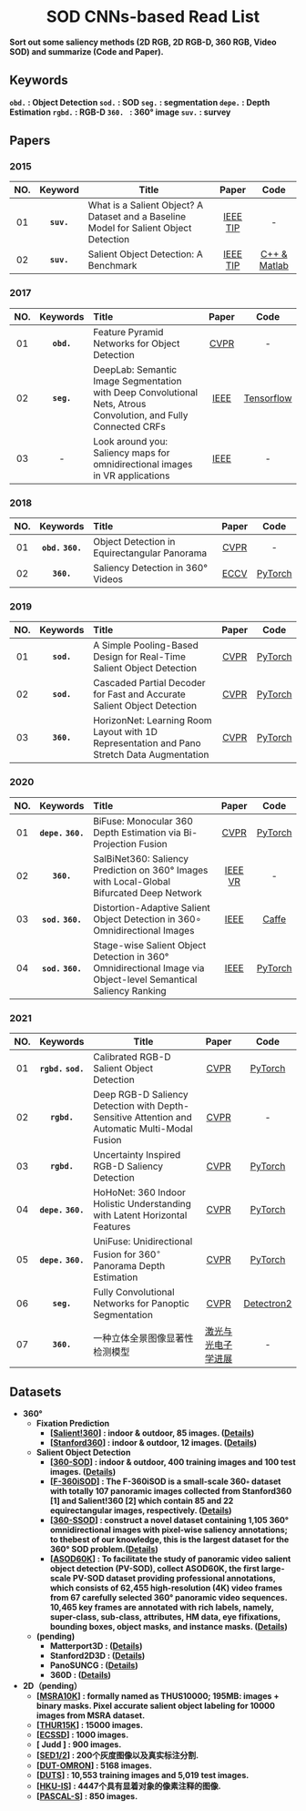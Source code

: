 <div align = 'center'><h1><b>SOD CNNs-based Read List</div>

Sort out some saliency methods (**2D RGB, 2D RGB-D, 360 RGB, Video SOD**) and summarize (**Code and Paper**). 

## Keywords

**`obd.`** : Object Detection    **`sod.`** : SOD    **`seg.`** : segmentation    **`depe.`** : Depth Estimation    **`rgbd.`** : RGB-D     **`360. `** : 360° image    **`suv.`** : survey

## Papers

### 2015

| NO.  |  Keyword   | Title                                                        |                          Paper                           |                         Code                         |
| :--: | :--------: | ------------------------------------------------------------ | :------------------------------------------------------: | :--------------------------------------------------: |
|  01  | **`suv.`** | What is a Salient Object? A Dataset and a Baseline Model for Salient Object Detection | [IEEE TIP](http://ieeexplore.ieee.org/document/6990522/) |                          -                           |
|  02  | **`suv.`** | Salient Object Detection: A Benchmark                        | [IEEE TIP](http://ieeexplore.ieee.org/document/7293665/) | [C++ & Matlab]( http://mmcheng.net/salobjbenchmark/) |

### 2017

| NO.  |  Keywords  | Title                                                        |                        Paper                         |                             Code                             |
| :--: | :--------: | :----------------------------------------------------------- | :--------------------------------------------------: | :----------------------------------------------------------: |
|  01  | **`obd.`** | Feature Pyramid Networks for Object Detection                | [CVPR](https://ieeexplore.ieee.org/document/8099589) |                              -                               |
|  02  | **`seg.`** | DeepLab: Semantic Image Segmentation with Deep Convolutional Nets, Atrous Convolution, and Fully Connected CRFs | [IEEE](https://ieeexplore.ieee.org/document/7913730) | [Tensorflow](http://liangchiehchen.com/projects/DeepLab.html) |
|  03  |     -      | Look around you: Saliency maps for omnidirectional images in VR applications | [IEEE](http://ieeexplore.ieee.org/document/7965634/) |                              -                               |

### 2018

| NO.  |     Keywords      | Title                                        |                            Paper                             |                             Code                             |
| :--: | :---------------: | :-------------------------------------------- | :----------------------------------------------------------: | :----------------------------------------------------------: |
|  01  | **`obd.` `360.`** | Object Detection in Equirectangular Panorama |           [CVPR](https://arxiv.org/abs/1805.08009)           |                              -                               |
|  02  |    **`360.`**     | Saliency Detection in 360° Videos            | [ECCV](http://link.springer.com/10.1007/978-3-030-01234-2_30) | [PyTorch](https://github.com/xuyanyu-shh/Saliency-detection-in-360-video) |

### 2019

| NO.  |  Keywords  | Title                                                        |                  Paper                  |                        Code                         |
| :--: | :--------: | :----------------------------------------------------------- | :-------------------------------------: | :-------------------------------------------------: |
|  01  | **`sod.`** | A Simple Pooling-Based Design for Real-Time Salient Object Detection | [CVPR](http://arxiv.org/abs/1904.09569) |  [PyTorch](https://github.com/backseason/PoolNet)   |
|  02  | **`sod.`** | Cascaded Partial Decoder for Fast and Accurate Salient Object Detection | [CVPR](http://arxiv.org/abs/1904.08739) |      [PyTorch](https://github.com/wuzhe71/CPD)      |
|  03  | **`360.`** | HorizonNet: Learning Room Layout with 1D Representation and Pano Stretch Data Augmentation | [CVPR](http://arxiv.org/abs/1901.03861) | [PyTorch](https://github.com/sunset1995/HorizonNet) |

### 2020

| NO.  |      Keywords      | Title                                                        |                          Paper                           |                           Code                           |
| :--: | :----------------: | :----------------------------------------------------------- | :------------------------------------------------------: | :------------------------------------------------------: |
|  01  | **`depe.` `360.`** | BiFuse: Monocular 360 Depth Estimation via Bi-Projection Fusion |  [CVPR](https://ieeexplore.ieee.org/document/9157424/)   |    [PyTorch](https://github.com/Yeh-yu-hsuan/BiFuse)     |
|  02  |     **`360.`**     | SalBiNet360: Saliency Prediction on 360° Images with Local-Global Bifurcated Deep Network | [IEEE VR](https://ieeexplore.ieee.org/document/9089519/) |                            -                             |
|  03  | **`sod.` `360.`**  | Distortion-Adaptive Salient Object Detection in 360∘ Omnidirectional Images |  [IEEE](https://ieeexplore.ieee.org/document/8926489/)   | [Caffe](http://cvteam.net/projects/JSTSP20_DDS/DDS.html) |
|  04  | **`sod.` `360.`**  | Stage-wise Salient Object Detection in 360° Omnidirectional Image via Object-level Semantical Saliency Ranking |  [IEEE](https://ieeexplore.ieee.org/document/9199564/)   |     [PyTorch](https://github.com/360-SSOD/download)      |

### 2021

| NO.  |        Keywords        | Title                                                        |                            Paper                             |                             Code                             |
| :--: | :--------------------: | ------------------------------------------------------------ | :----------------------------------------------------------: | :----------------------------------------------------------: |
|  01  | **`rgbd.`** **`sod.`** | Calibrated RGB-D Salient Object Detection                    | [CVPR](https://openaccess.thecvf.com/content/CVPR2021/html/Ji_Calibrated_RGB-D_Salient_Object_Detection_CVPR_2021_paper.html) |         [PyTorch](https://github.com/jiwei0921/DCF)          |
|  02  |      **`rgbd.`**       | Deep RGB-D Saliency Detection with Depth-Sensitive Attention and Automatic Multi-Modal Fusion |           [CVPR](http://arxiv.org/abs/2103.11832)            |                              -                               |
|  03  |      **`rgbd.`**       | Uncertainty Inspired RGB-D Saliency Detection                |     [CVPR](https://ieeexplore.ieee.org/document/9405467)     |       [PyTorch](https://github.com/JingZhang617/UCNet)       |
|  04  |   **`depe.` `360.`**   | HoHoNet: 360 Indoor Holistic Understanding with Latent Horizontal Features |           [CVPR](https://arxiv.org/abs/2011.11498)           |       [PyTorch](https://github.com/sunset1995/HoHoNet)       |
|  05  |   **`depe.` `360.`**   | UniFuse: Unidirectional Fusion for 360$^{\circ}$ Panorama Depth Estimation |           [CVPR](http://arxiv.org/abs/2102.03550)            | [PyTorch](https://github.com/alibaba/UniFuse-Unidirectional-Fusion) |
|  06  |       **`seg.`**       | Fully Convolutional Networks for Panoptic Segmentation       |           [CVPR](https://arxiv.org/abs/2012.00720)           | [Detectron2](https://github.com/dvlab-research/PanopticFCN)  |
|  07  |       **`360.`**       | 一种立体全景图像显著性检测模型                               | [激光与光电子学进展](http://www.opticsjournal.net/Articles/Abstract?aid=OJ1c8876d8937c381e) |                              -                               |

## Datasets

* 360°
  * Fixation Prediction
    * [[Salient!360](https://salient360.ls2n.fr/datasets/toolbox/)] : indoor & outdoor, 85 images. ([Details](https://hal.archives-ouvertes.fr/hal-01994923/document))
    * [[Stanford360](https://vsitzmann.github.io/vr-saliency/ )] : indoor & outdoor, 12 images. ([Details](https://ieeexplore.ieee.org/document/8269807))
  * Salient Object Detection
    * [[360-SOD](http://cvteam.net/projects/JSTSP20_DDS/DDS.html)] : indoor & outdoor, 400 training images and 100 test images. ([Details](https://ieeexplore.ieee.org/document/8926489/))
    * [[F-360iSOD](https://github.com/PanoAsh/F-360iSOD)] : The F-360iSOD is a small-scale 360◦ dataset with totally 107 panoramic images collected from Stanford360 [1] and Salient!360 [2] which contain 85 and 22 equirectangular images, respectively. ([Details](https://arxiv.org/abs/2001.07960))
    * [[360-SSOD](https://github.com/360-SSOD/download)] : construct a novel dataset containing 1,105 360° omnidirectional images with pixel-wise saliency annotations; to thebest of our knowledge, this is the largest dataset for the 360° SOD problem.([Details](https://ieeexplore.ieee.org/document/9199564))
    * [[ASOD60K](https://github.com/PanoAsh/ASOD60K)] : To facilitate the study of panoramic video salient object detection (PV-SOD), collect ASOD60K, the first large-scale PV-SOD dataset providing professional annotations, which consists of 62,455 high-resolution (4K) video frames from 67 carefully selected 360° panoramic video sequences. 10,465 key frames are annotated with rich labels, namely, super-class, sub-class, attributes, HM data, eye fifixations, bounding boxes, object masks, and instance masks. ([Details](file:///C:/Users/17658/Zotero/storage/LNIQRX9F/2107.html))
  * (pending)
    * Matterport3D : ([Details](https://arxiv.org/abs/1709.06158))
    * Stanford2D3D : ([Details](https://arxiv.org/abs/1702.01105))
    * PanoSUNCG : ([Details](https://arxiv.org/abs/1811.05304))
    * 360D : ([Details](https://arxiv.org/abs/1807.09620))
* 2D（pending）
  * [[MSRA10K]( https://mmcheng.net/msra10k/)] : formally named as THUS10000; 195MB: images + binary masks. Pixel accurate salient object labeling for 10000 images from MSRA dataset.
  * [[THUR15K](https://mmcheng.net/code-data/)] : 15000 images.
  * [[ECSSD](https://www.cse.cuhk.edu.hk/leojia/projects/hsaliency/dataset.html)] : 1000 images.
  * [ Judd ] : 900 images.
  * [[SED1/2](http://www.wisdom.weizmann.ac.il/~vision/Seg_Evaluation_DB/dl.html)] : 200个灰度图像以及真实标注分割.
  * [[DUT-OMRON](http://saliencydetection.net/dut-omron/#outline-container-org0e04792)] : 5168 images.
  * [[DUTS](http://saliencydetection.net/duts/)] : 10,553 training images and 5,019 test images.
  * [[HKU-IS](https://i.cs.hku.hk/~gbli/deep_saliency.html)] : 4447个具有显着对象的像素注释的图像.
  * [[PASCAL-S](https://pan.baidu.com/s/1DZcfwCYdeMW4EGawhXQyig)] : 850 images.
